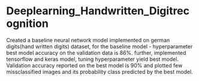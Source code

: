 # Deeplearning_Handwritten_Digitrecognition

Created a baseline neural network model implemented on german digits(hand written digits) dataset, for the baseline model - hyperparameter best model accuracy on the validation data is 86%. 
further, implemented tensorflow and keras model, tuning hyperparameter yield best model. Validation accuracy reported on the best model is 90% and plotted few missclassified images and its probability class predicted by the best model. 
